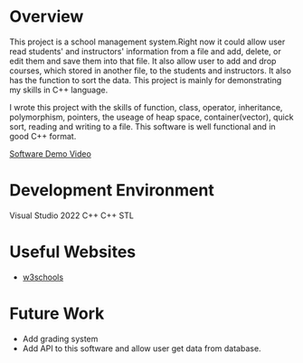 # Overview

This project is a school management system.Right now it could allow user read students' and instructors' information from a file and add, delete, or edit them and
save them into that file. It also allow user to add and drop courses, which stored in another file, to the students and instructors. It also has the function to sort
the data. This project is mainly for demonstrating my skills in C++ language.

I wrote this project with the skills of function, class, operator, inheritance, polymorphism, pointers, the useage of heap space, container(vector), quick sort, reading
and writing to a file.  This software is well functional and in good C++ format.


[Software Demo Video](https://youtu.be/YuNXShter7g)

# Development Environment

Visual Studio 2022
C++
C++ STL

# Useful Websites

* [w3schools](https://www.w3schools.com/cpp/)


# Future Work

* Add grading system
* Add API to this software and allow user get data from database.